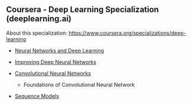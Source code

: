 
## Coursera - Deep Learning Specialization (deeplearning.ai)

About this specialization: https://www.coursera.org/specializations/deep-learning

* [Neural Networks and Deep Learning](https://github.com/JanelChumley/coursera_deep_learning_ai/tree/master/neural_networks_and_deep_learning)

* [Improving Deep Neural Networks](https://github.com/JanelChumley/coursera_deep_learning_ai/tree/master/hyperparameter_tuning_regularization_and_optimization)
 
* [Convolutional Neural Networks](https://github.com/JanelChumley/coursera_deep_learning_ai/tree/master/convolutional_neural_networks)
  * Foundations of Convolutional Neural Network
* [Sequence Models](https://github.com/JanelChumley/coursera_deep_learning_ai/tree/master/sequence_models)
